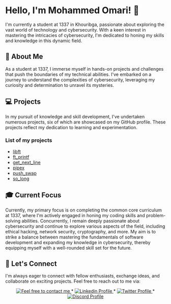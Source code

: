 # Hello, I'm Mohammed Omari! 👋
I'm currently a student at 1337 in Khouribga, passionate about exploring the vast world of technology and cybersecurity. With a keen interest in mastering the intricacies of cybersecurity, I'm dedicated to honing my skills and knowledge in this dynamic field.

## 🚀 About Me
As a student at 1337, I immerse myself in hands-on projects and challenges that push the boundaries of my technical abilities. I've embarked on a journey to understand the complexities of cybersecurity, leveraging my curiosity and determination to unravel its mysteries.

## 💻 Projects
In my pursuit of knowledge and skill development, I've undertaken numerous projects, six of which are showcased on my GitHub profile. These projects reflect my dedication to learning and experimentation.
### List of my projects
- [libft](https://github.com/momari-42/libft)
- [ft_printf](https://github.com/momari-42/ft_printf)
- [get_next_line](https://github.com/momari-42/get_next_line)
- [pipex](https://github.com/momari-42/pipex)
- [push_swap](https://github.com/momari-42/push-swap)
- [so_long](https://github.com/momari-42/so_long)

## 🎓 Current Focus
Currently, my primary focus is on completing the common core curriculum at 1337, where I'm actively engaged in honing my coding skills and problem-solving abilities. Concurrently, I remain deeply passionate about cybersecurity and continue to explore various aspects of the field, including ethical hacking, network security, cryptography, and more. My aim is to strike a balance between mastering the fundamentals of software development and expanding my knowledge in cybersecurity, thereby equipping myself with a well-rounded skill set for the future.

## 🌟 Let's Connect
I'm always eager to connect with fellow enthusiasts, exchange ideas, and collaborate on exciting projects. Feel free to reach out to me via:

<p align="center" dir="auto">
	<a href="mailto:achraf.elkhnissi@icloud.com">
		<img alt="Feel free to contact me" src="https://camo.githubusercontent.com/09353078304656669b29488c59e57a02bd9f7ab6386a70320989891702ef6d84/68747470733a2f2f696d672e736869656c64732e696f2f62616467652f2d41736b5f6d655f616e797468696e672d626c75653f7374796c653d666c6174266c6f676f3d476d61696c266c6f676f436f6c6f723d7768697465266c696e6b3d6d61696c746f3a6163687261662e656c6b686e6973736940676d61696c2e636f6d26636f6c6f723d336438356336" data-canonical-src="https://img.shields.io/badge/-Ask_me_anything-blue?style=flat&amp;logo=Gmail&amp;logoColor=white&amp;link=mailto:achraf.elkhnissi@gmail.com&amp;color=3d85c6" style="max-width: 100%;">
	</a>
	<span> * </span>
    <a href="https://www.linkedin.com/in/achrafelkhnissi/" rel="nofollow">
        <img alt="Linkedin Profile" src="https://camo.githubusercontent.com/f1bb52dba4735e5406e976cfe18d4fc909a8ef73f5497f551f24d55a4c58edde/68747470733a2f2f696d672e736869656c64732e696f2f62616467652f2d4c696e6b6564696e2d3030373262313f7374796c653d666c6174266c6f676f3d4c696e6b6564696e266c6f676f436f6c6f723d7768697465266c696e6b3d68747470733a2f2f7777772e6c696e6b6564696e2e636f6d2f696e2f616368726166656c6b686e697373692f" data-canonical-src="https://img.shields.io/badge/-Linkedin-0072b1?style=flat&amp;logo=Linkedin&amp;logoColor=white&amp;link=https://www.linkedin.com/in/achrafelkhnissi/" style="max-width: 100%;">
    </a>
    <span> * </span>
    <a href="https://twitter.com/suprivada" rel="nofollow">
        <img alt="Twitter Profile" src="https://camo.githubusercontent.com/9c02abada55a8b09e04ac7f75ebff7877fa8b284f058c269d624b6724564fe05/68747470733a2f2f696d672e736869656c64732e696f2f62616467652f2d547769747465722d3030373262313f7374796c653d666c6174266c6f676f3d54776974746572266c6f676f436f6c6f723d7768697465266c696e6b3d68747470733a2f2f7777772e6c696e6b6564696e2e636f6d2f696e2f616368726166656c6b686e697373692f26636f6c6f723d314441314632" data-canonical-src="https://img.shields.io/badge/-Twitter-0072b1?style=flat&amp;logo=Twitter&amp;logoColor=white&amp;link=https://www.linkedin.com/in/achrafelkhnissi/&amp;color=1DA1F2" style="max-width: 100%;">
    </a>
    <span> * </span>
    <a href="https://www.linkedin.com/in/achrafelkhnissi/" rel="nofollow">
        <img alt="Discord Profile" src="https://camo.githubusercontent.com/271bdbd88b90f045b5118baa61aed96c84b76c6cd8ee41c25fe69cb233374ca9/68747470733a2f2f696d672e736869656c64732e696f2f62616467652f2d446973636f72642d3030373262313f7374796c653d666c6174266c6f676f3d446973636f7264266c6f676f436f6c6f723d7768697465266c696e6b3d68747470733a2f2f7777772e6c696e6b6564696e2e636f6d2f696e2f616368726166656c6b686e697373692f26636f6c6f723d373238396461" data-canonical-src="https://img.shields.io/badge/-Discord-0072b1?style=flat&amp;logo=Discord&amp;logoColor=white&amp;link=https://www.linkedin.com/in/achrafelkhnissi/&amp;color=7289da" style="max-width: 100%;">
    </a>
</p>



<!--
**momari-42/momari-42** is a ✨ _special_ ✨ repository because its `README.md` (this file) appears on your GitHub profile.

Here are some ideas to get you started:

- 🔭 I’m currently working on ...
- 🌱 I’m currently learning ...
- 👯 I’m looking to collaborate on ...
- 🤔 I’m looking for help with ...
- 💬 Ask me about ...
- 📫 How to reach me: ...
- 😄 Pronouns: ...
- ⚡ Fun fact: ...
-->

